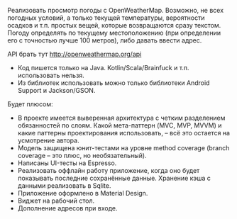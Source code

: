 Реализовать просмотр погоды с OpenWeatherMap. Возможно, не всех погодных условий, а только текущей температуры, вероятности осадков и т.п. простых вещей, которые возвращаются сразу текстом. Погоду определять по текущему местоположению (при определении его с точностью лучше 100 метров), либо давать ввести адрес.

API брать тут http://openweathermap.org/api

* Код пишется только на Java. Kotlin/Scala/Brainfuck и т.п. использовать нельзя.
* Из библиотек использовать можно только библиотеки Android Support и Jackson/GSON.

Будет плюсом:

* В проекте имеется выверенная архитектура с четким разделением обязанностей по слоям. Какой мета-паттерн (MVC, MVP, MVVM) и какие паттерны проектирования использовать, – всё это остается на усмотрение автора.
* Модель защищена юнит-тестами на уровне method coverage (branch coverage – это плюс, но необязательный).
* Написаны UI-тесты на Espresso.
* Реализовать оффлайн работу приложение, когда оно будет показывать последние сохранённые данные. Хранение кэша с данными реализовать в Sqlite.
* Приложение оформлено в Material Design.
* Виджет на рабочий стол.
* Дополнение адресов при входе.
